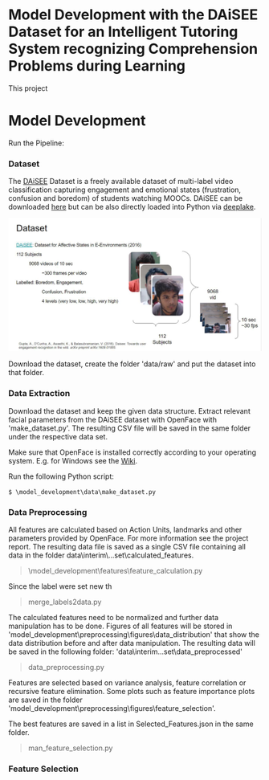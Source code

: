 # Model Development with the DAiSEE Dataset for an Intelligent Tutoring System recognizing Comprehension Problems during Learning
This project 


# Model Development
Run the Pipeline:

### Dataset
The [DAiSEE](https://arxiv.org/abs/1609.01885) Dataset is a freely available dataset of multi-label video classification
 capturing engagement and emotional states (frustration, confusion and boredom) of students watching MOOCs.
 DAiSEE can be downloaded [here](https://people.iith.ac.in/vineethnb/resources/daisee/index.html) but can be also 
 directly loaded into Python via [deeplake](https://datasets.activeloop.ai/docs/ml/datasets/daisee-dataset/).
 

![alt-text](Daisee.png) 
  
 Download the dataset, create the folder 'data/raw' and put the dataset into that folder.  

### Data Extraction
Download the dataset and keep the given data structure.
Extract relevant facial parameters from the DAiSEE dataset with OpenFace with 'make_dataset.py'. The resulting CSV 
file will be saved in the same folder under the respective data set.

Make sure that OpenFace is installed correctly according to your operating system. 
E.g. for Windows see the [Wiki](https://github.com/TadasBaltrusaitis/OpenFace/wiki/Windows-Installation).

Run the following Python script:

    $ \model_development\data\make_dataset.py



### Data Preprocessing
All features are calculated based on Action Units, landmarks and other parameters provided by OpenFace. 
For more information see the project report. The resulting data file is saved as a single CSV file containing all data in 
the folder data\interim\\...set\calculated_features.

> \model_development\features\feature_calculation.py


Since the label were set new th
> merge_labels2data.py


The calculated features need to be normalized and further data manipulation has to be done. Figures of all features will
be stored in 'model_development\preprocessing\figures\data_distribution\' that show the data distribution before and 
after data manipulation. 
The resulting data will be saved in the following folder: 'data\interim\...set\data_preprocessed\'
> data_preprocessing.py

Features are selected based on variance analysis, feature correlation or recursive feature elimination. 
Some plots such as feature importance plots are saved in the folder
'model_development\preprocessing\figures\feature_selection\'. 

The best features are saved in a list in Selected_Features.json in the same folder.
> man_feature_selection.py

### Feature Selection





